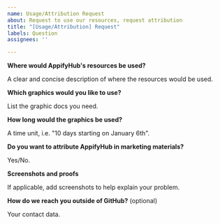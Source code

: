 ```yaml
---
name: Usage/Attribution Request
about: Request to use our resources, request attribution
title: "[Usage/Attribution] Request"
labels: Question
assignees: ''

---
```


**Where would AppifyHub's resources be used?**

A clear and concise description of where the resources would be used.

**Which graphics would you like to use?**

List the graphic docs you need.

**How long would the graphics be used?**

A time unit, i.e. "10 days starting on January 6th".

**Do you want to attribute AppifyHub in marketing materials?**

Yes/No.

**Screenshots and proofs**

If applicable, add screenshots to help explain your problem.

**How do we reach you outside of GitHub?** (optional)

Your contact data.
